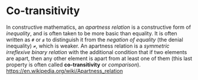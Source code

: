 # Co-transitivity

In constructive mathematics, an *apartness relation* is a constructive form of *inequality*, and is often taken to be more basic than equality. It is often written as `#` or `⧣` to distinguish it from the *negation of equality* (the denial inequality) `≠`, which is weaker. An apartness relation is a *symmetric irreflexive binary relation* with the additional condition that if two elements are apart, then any other element is apart from at least one of them (this last property is often called **co-transitivity** or *comparison*).
https://en.wikipedia.org/wiki/Apartness_relation
